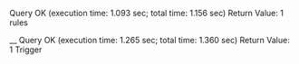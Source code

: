 Query OK (execution time: 1.093 sec; total time: 1.156 sec)
Return Value: 1
rules



__
Query OK (execution time: 1.265 sec; total time: 1.360 sec)
Return Value: 1
Trigger

